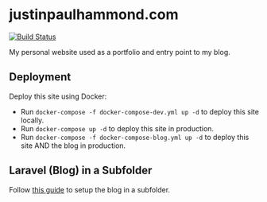 # justinpaulhammond.com

[![Build Status](https://travis-ci.org/Justintime50/justinpaulhammond.svg?branch=master)](https://travis-ci.org/Justintime50/justinpaulhammond)

My personal website used as a portfolio and entry point to my blog.

## Deployment
Deploy this site using Docker:
- Run `docker-compose -f docker-compose-dev.yml up -d` to deploy this site locally.
- Run `docker-compose up -d` to deploy this site in production.
- Run `docker-compose -f docker-compose-blog.yml up -d` to deploy this site AND the blog in production.

## Laravel (Blog) in a Subfolder
Follow [this guide](https://serversforhackers.com/c/nginx-php-in-subdirectory) to setup the blog in a subfolder.
